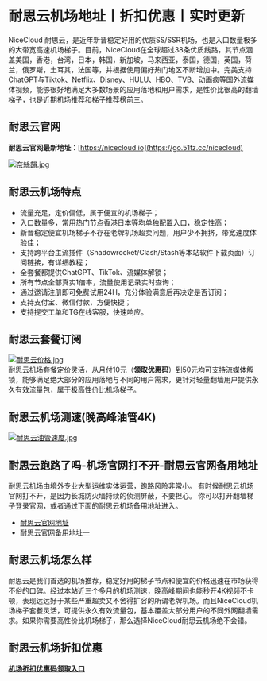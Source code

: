 # 耐思云机场地址丨折扣优惠丨实时更新
NiceCloud 耐思云，是近年新晋稳定好用的优质SS/SSR机场，也是入口数量极多的大带宽高速机场梯子。目前，NiceCloud在全球超过38条优质线路，其节点涵盖美国，香港，台湾，日本，韩国，新加坡，马来西亚，泰国，德国，英国，荷兰，俄罗斯，土耳其，法国等，并根据使用偏好热门地区不断增加中。完美支持ChatGPT与Tiktok、Netflix、Disney、HULU、HBO、TVB、动画疯等国外流媒体视频，能够很好地满足大多数场景的应用落地和用户需求，是性价比很高的翻墙梯子，也是近期机场推荐和梯子推荐榜前三。

## 耐思云官网
**耐思云官网最新地址**：[https://nicecloud.io](https://go.51tz.cc/nicecloud)

[![奈絲韻.jpg](https://s2.loli.net/2023/11/21/dFAnPqGciwMJo9W.jpg)](https://go.51tz.cc/nicecloud)

## 耐思云机场特点
* 流量充足，定价偏低，属于便宜的机场梯子；
* 入口数量多，常用热门节点香港日本等均单独配置入口，稳定性高；
* 新晋稳定便宜机场梯子不存在老牌机场超卖问题，用户少不拥挤，带宽速度体验佳；
* 支持跨平台主流插件（Shadowrocket/Clash/Stash等本站软件下载页面）订阅链接，有详细教程；
* 全套餐都提供ChatGPT、TikTok、流媒体解锁；
* 所有节点全部真实1倍率，流量使用记录实时查询；
* 通过邀请注册即可免费试用24H，充分体验满意后再决定是否订阅；
* 支持支付宝、微信付款，方便快捷；
* 支持提交工单和TG在线客服，快速响应。

## 耐思云套餐订阅
[![耐思云价格.jpg](https://s2.loli.net/2023/12/08/uQGzbJAE5p8RdOF.jpg)](https://go.51tz.cc/nicecloud)  
耐思云机场套餐定价灵活，从月付10元（**[领取优惠码](https://ihaoke.vip/discount/)**）到50元均可支持流媒体解锁，能够满足绝大部分的应用落地与不同的用户需求，更针对轻量翻墙用户提供永久有效流量包，属于极高性价比机场梯子。

## 耐思云机场测速(晚高峰油管4K)
[![耐思云油管速度.jpg](https://s2.loli.net/2023/12/08/FdC5OV1eDJiNTwu.jpg)](https://go.51tz.cc/nicecloud)

## 耐思云跑路了吗-机场官网打不开-耐思云官网备用地址
耐思云机场由境外专业大型运维实体运营，跑路风险非常小。
有时候耐思云机场官网打不开，是因为长城防火墙持续的侦测屏蔽，不要担心。
你可以打开翻墙梯子登录官网，或者通过下面的耐思云机场备用地址进入。
* [耐思云官网地址](https://go.51tz.cc/nicecloud)
* [耐思云官网备用地址一](https://go.51tz.cc/nicecloud)


## 耐思云机场怎么样
耐思云是我们首选的机场推荐，稳定好用的梯子节点和便宜的价格迅速在市场获得不俗的口碑。经过本站近三个多月的机场测速，晚高峰期间也能秒开4K视频不卡顿，表现远远好于某些严重超卖又不舍得扩容的所谓老牌机场。而且NiceCloud机场梯子套餐灵活，可提供永久有效流量包，基本覆盖大部分用户的不同外网翻墙需求。如果你需要高性价比机场梯子，那么选择NiceCloud耐思云机场绝不会错。

## 耐思云机场折扣优惠
[**机场折扣优惠码领取入口**](https://ihaoke.vip/discount/)

